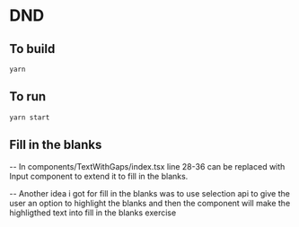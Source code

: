 # DND

## To build

`yarn`

## To run

`yarn start`

## Fill in the blanks

-- In components/TextWithGaps/index.tsx line 28-36 can be replaced with Input component to extend it to fill in the blanks.

-- Another idea i got for fill in the blanks was to use selection api to give the user an option to highlight the blanks and then the component will make the highligthed text into fill in the blanks exercise
